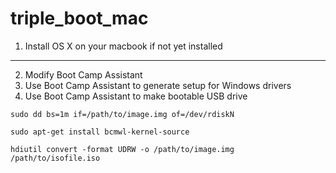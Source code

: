 triple_boot_mac
===============

1. Install OS X on your macbook if not yet installed
----------------------------------------------------
2. Modify Boot Camp Assistant
3. Use Boot Camp Assistant to generate setup for Windows drivers
4. Use Boot Camp Assistant to make bootable USB drive

```
sudo dd bs=1m if=/path/to/image.img of=/dev/rdiskN
```
```
sudo apt-get install bcmwl-kernel-source
```
```
hdiutil convert -format UDRW -o /path/to/image.img /path/to/isofile.iso
```

